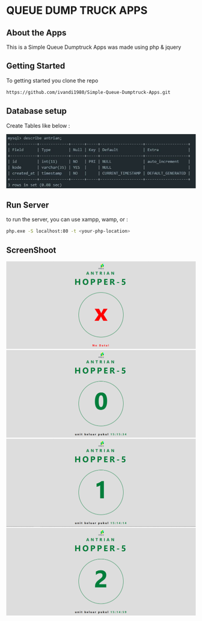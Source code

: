 # QUEUE DUMP TRUCK APPS

## About the Apps
This is a Simple Queue Dumptruck Apps was made using php & jquery

## Getting Started
To getting started you clone the repo

```bash
https://github.com/ivandi1980/Simple-Queue-Dumptruck-Apps.git
```

## Database setup 

Create Tables like below :

![Tables](assets/img/tables.jpg "This is the Tables")

## Run Server
to run the server, you can use xampp, wamp, or : 

```bash
php.exe -S localhost:80 -t <your-php-location>
```


## ScreenShoot
![Dashboard](assets/img/captured_nodata.png "This is the dashboard")
![Dashboard](assets/img/captured_out.png "This is the dashboard")
![Dashboard](assets/img/captured_entri1.png "This is the dashboard")
![Dashboard](assets/img/captured_entri2.png "This is the dashboard")
